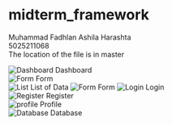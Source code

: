 # midterm_framework
Muhammad Fadhlan Ashila Harashta<br>
5025211068<br>
The location of the file is in master<br>

![Dashboard](https://cdn.discordapp.com/attachments/934661338934943774/1167014549061386261/image.png?ex=654c95fe&is=653a20fe&hm=84dadff7d8ef9d1ab2addd278afbc04071b1b32cd103df868de1a96bf265cadd&)
Dashboard<br>
![Form](https://cdn.discordapp.com/attachments/934661338934943774/1167015021386154055/image.png?ex=654c966f&is=653a216f&hm=a651599aee7fba73ddec18835b52ac4a9881658b6a3b405f8b1c14d30fefd6a4&)
Form<br>
![List](https://cdn.discordapp.com/attachments/934661338934943774/1167054331758006373/image.png?ex=654cbb0b&is=653a460b&hm=bcafddca2d78d251b330847d0993f498a9b8b9291c540f9e6093adc0f236b56c&)
List of Data
![Form](https://cdn.discordapp.com/attachments/934661338934943774/1167015021386154055/image.png?ex=654c966f&is=653a216f&hm=a651599aee7fba73ddec18835b52ac4a9881658b6a3b405f8b1c14d30fefd6a4&)
Form
![Login](https://cdn.discordapp.com/attachments/934661338934943774/1167019406203826196/image.png?ex=654c9a84&is=653a2584&hm=498c27447995385b11767792c6c7e2d32a9d22fb56521b17744b3c55cb5cce68&)
Login<br>
![Register](https://cdn.discordapp.com/attachments/934661338934943774/1167053831314620456/image.png?ex=654cba94&is=653a4594&hm=1455e0841f6b05736db3e38b6c6ddbc2493c46cf572c1c746be3db77b9719ff4&)
Register<br>
![profile](https://cdn.discordapp.com/attachments/934661338934943774/1167053437624655903/image.png?ex=654cba36&is=653a4536&hm=0a412d4b197742cdc35380d98410a5a208b051f8984ce847fa130f76d5c868ee&)
Profile<br>
![Database](https://cdn.discordapp.com/attachments/934661338934943774/1167054115877171260/image.png?ex=654cbad8&is=653a45d8&hm=5217ae58b5d408216e2c80ab80f107d9e844fd9ef8b34625b0c1ee446b1d3207&)
Database<br>
